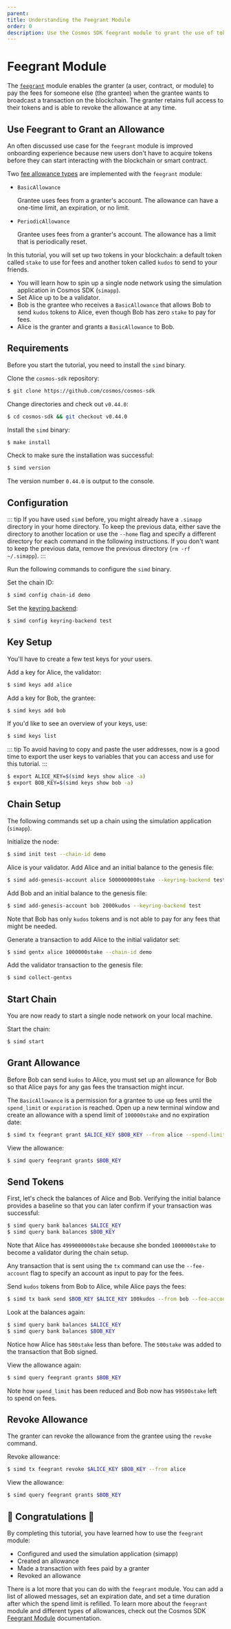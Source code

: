 ```yaml
---
parent:
title: Understanding the Feegrant Module
order: 0
description: Use the Cosmos SDK feegrant module to grant the use of tokens to pay for fees from one account (the granter) to another account (the grantee).
---
```


# Feegrant Module

The [`feegrant`](https://docs.cosmos.network/v0.44/modules/feegrant/) module enables the granter (a user, contract, or module) to pay the fees for someone else (the grantee) when the grantee wants to broadcast a transaction on the blockchain. The granter retains full access to their tokens and is able to revoke the allowance at any time.

## Use Feegrant to Grant an Allowance

An often discussed use case for the `feegrant` module is improved onboarding experience because new users don't have to acquire tokens before they can start interacting with the blockchain or smart contract.  

Two [fee allowance types](https://docs.cosmos.network/v0.44/modules/feegrant/01_concepts.html#fee-allowance-types) are implemented with the `feegrant` module:

* `BasicAllowance`

    Grantee uses fees from a granter's account. The allowance can have a one-time limit, an expiration, or no limit.

* `PeriodicAllowance`

    Grantee uses fees from a granter's account. The allowance has a limit that is periodically reset.

In this tutorial, you will set up two tokens in your blockchain: a default token called `stake` to use for fees and another token called `kudos` to send to your friends.

* You will learn how to spin up a single node network using the simulation application in Cosmos SDK (`simapp`).
* Set Alice up to be a validator.
* Bob is the grantee who receives a `BasicAllowance` that allows Bob to send `kudos` tokens to Alice, even though Bob has zero `stake` to pay for fees.
* Alice is the granter and grants a `BasicAllowance` to Bob.

## Requirements

Before you start the tutorial, you need to install the `simd` binary.

Clone the `cosmos-sdk` repository:

```sh
$ git clone https://github.com/cosmos/cosmos-sdk
```

Change directories and check out `v0.44.0`:

```sh
$ cd cosmos-sdk && git checkout v0.44.0
```

Install the `simd` binary:

```sh
$ make install
```

Check to make sure the installation was successful:

```sh
$ simd version
```

The version number `0.44.0` is output to the console.

## Configuration

::: tip
If you have used `simd` before, you might already have a `.simapp` directory in your home directory. To keep the previous data, either save the directory to another location or use the `--home` flag and specify a different directory for each command in the following instructions. If you don't want to keep the previous data, remove the previous directory (`rm -rf ~/.simapp`).
:::

Run the following commands to configure the `simd` binary.

Set the chain ID:

```sh
$ simd config chain-id demo
```

Set the [keyring backend](https://docs.cosmos.network/v0.42/run-node/keyring.html#the-test-backend):

```sh
$ simd config keyring-backend test
```

## Key Setup

You'll have to create a few test keys for your users.

Add a key for Alice, the validator:

```sh
$ simd keys add alice
```

Add a key for Bob, the grantee:

```sh
$ simd keys add bob
```

If you'd like to see an overview of your keys, use:

```sh
$ simd keys list
```

::: tip
To avoid having to copy and paste the user addresses, now is a good time to export the user keys to variables that you can access and use for this tutorial.
:::

```sh
$ export ALICE_KEY=$(simd keys show alice -a)
$ export BOB_KEY=$(simd keys show bob -a)
```

## Chain Setup

The following commands set up a chain using the simulation application (`simapp`).

Initialize the node:

```sh
$ simd init test --chain-id demo
```

Alice is your validator. Add Alice and an initial balance to the genesis file:

```sh
$ simd add-genesis-account alice 5000000000stake --keyring-backend test
```

Add Bob and an initial balance to the genesis file:

```sh
$ simd add-genesis-account bob 2000kudos --keyring-backend test
```

Note that Bob has only `kudos` tokens and is not able to pay for any fees that might be needed.

Generate a transaction to add Alice to the initial validator set:

```sh
$ simd gentx alice 1000000stake --chain-id demo
```

Add the validator transaction to the genesis file:

```sh
$ simd collect-gentxs
```

## Start Chain

You are now ready to start a single node network on your local machine.

Start the chain:

```sh
$ simd start
```

## Grant Allowance

Before Bob can send `kudos` to Alice, you must set up an allowance for Bob so that Alice pays for any gas fees the transaction might incur.

The `BasicAllowance` is a permission for a grantee to use up fees until the `spend_limit` or `expiration` is reached. Open up a new terminal window and create an allowance with a spend limit of `100000stake` and no expiration date:

```sh
$ simd tx feegrant grant $ALICE_KEY $BOB_KEY --from alice --spend-limit 100000stake
```

View the allowance:

```sh
$ simd query feegrant grants $BOB_KEY
```

## Send Tokens

First, let's check the balances of Alice and Bob. Verifying the initial balance provides a baseline so that you can later confirm if your transaction was successful:

```sh
$ simd query bank balances $ALICE_KEY
$ simd query bank balances $BOB_KEY
```

Note that Alice has `4999000000stake` because she bonded `1000000stake` to become a validator during the chain setup.

Any transaction that is sent using the `tx` command can use the `--fee-account` flag to specify an account as input to pay for the fees.

Send `kudos` tokens from Bob to Alice, while Alice pays the fees:

```sh
$ simd tx bank send $BOB_KEY $ALICE_KEY 100kudos --from bob --fee-account $ALICE_KEY --fees 500stake
```

Look at the balances again:

```sh
$ simd query bank balances $ALICE_KEY
$ simd query bank balances $BOB_KEY
```

Notice how Alice has `500stake` less than before. The `500stake` was added to the transaction that Bob signed.

View the allowance again:

```sh
$ simd query feegrant grants $BOB_KEY
```

Note how `spend_limit` has been reduced and Bob now has `99500stake` left to spend on fees.

## Revoke Allowance

The granter can revoke the allowance from the grantee using the `revoke` command.

Revoke allowance:

```sh
$ simd tx feegrant revoke $ALICE_KEY $BOB_KEY --from alice
```

View the allowance:

```sh
$ simd query feegrant grants $BOB_KEY
```

## 🎉 Congratulations 🎉

By completing this tutorial, you have learned how to use the `feegrant` module:

* Configured and used the simulation application (simapp)
* Created an allowance
* Made a transaction with fees paid by a granter
* Revoked an allowance

There is a lot more that you can do with the `feegrant` module. You can add a list of allowed messages, set an expiration date, and set a time duration after which the spend limit is refilled. To learn more about the `feegrant` module and different types of allowances, check out the Cosmos SDK [Feegrant Module](https://docs.cosmos.network/v0.44/modules/feegrant/) documentation.
